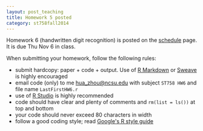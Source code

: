 ```yaml
---
layout: post_teaching
title: Homework 5 posted
category: st758fall2014
---
```


Homework 6 (handwritten digit recognition) is posted on the [schedule](../../../../schedule.html) page. It is due Thu Nov 6 in class.

When submitting your homework, follow the following rules:  
* submit hardcopy: paper + code + output. Use of [R Markdown](http://rmarkdown.rstudio.com/) or [Sweave](http://www.stat.uni-muenchen.de/~leisch/Sweave/) is highly encouraged   
* email code (only) to me <hua_zhou@ncsu.edu> with subject `ST758 HW6` and file name `LastFirstHW6.r`  
* use of [R Studio](http://www.rstudio.com/) is highly recommended  
* code should have clear and plenty of comments and `rm(list = ls())` at top and bottom  
* your code should never exceed 80 characters in width  
* follow a good coding style; read [Google's R style guide](http://google-styleguide.googlecode.com/svn/trunk/Rguide.xml)


